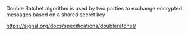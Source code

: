
Double Ratchet algorithm is used by two parties to exchange encrypted messages based on a shared secret key

https://signal.org/docs/specifications/doubleratchet/
